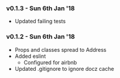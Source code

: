 ### v0.1.3 - Sun 6th Jan '18
* Updated failing tests

### v0.1.2 - Sun 6th Jan '18
* Props and classes spread to Address
* Added eslint 
  * Configured for airbnb
* Updated .gitignore to ignore docz cache